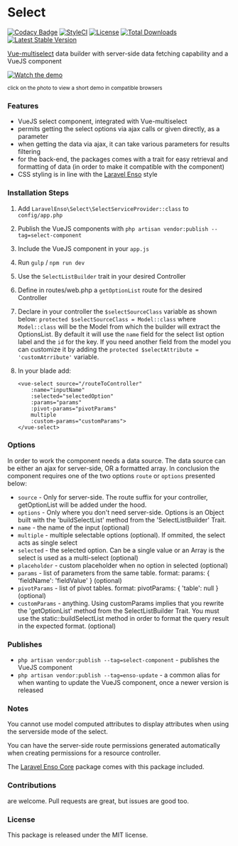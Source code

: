 <!--h-->
# Select
[![Codacy Badge](https://api.codacy.com/project/badge/Grade/c6799b0705d34fdab5cd100e7cfe6312)](https://www.codacy.com/app/laravel-enso/Select?utm_source=github.com&utm_medium=referral&utm_content=laravel-enso/Select&utm_campaign=badger)
[![StyleCI](https://styleci.io/repos/85489940/shield?branch=master)](https://styleci.io/repos/85489940)
[![License](https://poser.pugx.org/laravel-enso/select/license)](https://https://packagist.org/packages/laravel-enso/select)
[![Total Downloads](https://poser.pugx.org/laravel-enso/select/downloads)](https://packagist.org/packages/laravel-enso/select)
[![Latest Stable Version](https://poser.pugx.org/laravel-enso/select/version)](https://packagist.org/packages/laravel-enso/select)
<!--/h-->

[Vue-multiselect](https://github.com/monterail/vue-multiselect) data builder with server-side data fetching capability and a VueJS component

[![Watch the demo](https://laravel-enso.github.io/select/screenshots/Selection_031.png)](https://laravel-enso.github.io/select/videos/demo_01.webm)

<sup>click on the photo to view a short demo in compatible browsers</sup>

### Features

- VueJS select component, integrated with Vue-multiselect
- permits getting the select options via ajax calls or given directly, as a parameter
- when getting the data via ajax, it can take various parameters for results filtering
- for the back-end, the packages comes with a trait for easy retrieval and formatting of data (in order to make it compatible with the component)
- CSS styling is in line with the [Laravel Enso](https://github.com/laravel-enso/Enso) style

### Installation Steps

1. Add `LaravelEnso\Select\SelectServiceProvider::class` to `config/app.php`

2. Publish the VueJS components with `php artisan vendor:publish --tag=select-component`

3. Include the VueJS component in your `app.js`

4. Run `gulp` / `npm run dev`

5. Use the `SelectListBuilder` trait in your desired Controller

6. Define in routes/web.php a `getOptionList` route for the desired Controller

6. Declare in your controller the `$selectSourceClass` variable as shown below:
	`protected $selectSourceClass = Model::class`
	where `Model::class` will be the Model from which the builder will extract the OptionsList.
	By default it will use the `name` field for the select list option label and the `id` for the key.
	If you need another field from the model you can customize it by adding the `protected $selectAttribute = 'customAtrribute'` variable.

6. In your blade add:

    ```
    <vue-select source="/routeToController"
        :name="inputName"
        :selected="selectedOption"
        :params="params"
        :pivot-params="pivotParams"
        multiple
        :custom-params="customParams">
    </vue-select>
    ```

### Options

In order to work the component needs a data source. The data source can be either an ajax for server-side, OR a formatted array.
In conclusion the component requires one of the two options `route` or `options` presented below:

- `source` - Only for server-side. The route suffix for your controller, getOptionList will be added under the hood.
- `options` - Only where you don't need server-side. Options is an Object built with the 'buildSelectList' method from the 'SelectListBuilder' Trait.
- `name` - the name of the input (optional)
- `multiple` - multiple selectable options (optional). If ommited, the select acts as single select
- `selected` - the selected option. Can be a single value or an Array is the select is used as a multi-select (optional)
- `placeholder` - custom placeholder when no option in selected (optional)
- `params` - list of parameters from the same table. format: params: { 'fieldName': 'fieldValue' } (optional)
- `pivotParams` - list of pivot tables. format: pivotParams: { 'table': null } (optional)
- `customParams` - anything. Using customParams implies that you rewrite the 'getOptionList' method from the SelectListBuilder Trait. You must use the static::buildSelectList method in order to format the query result in the expected format. (optional)

### Publishes

 - `php artisan vendor:publish --tag=select-component` - publishes the VueJS component
 - `php artisan vendor:publish --tag=enso-update` - a common alias for when wanting to update the VueJS component,
 once a newer version is released

### Notes

You cannot use model computed attributes to display attributes when using the serverside mode of the select.

You can have the server-side route permissions generated automatically when creating permissions for a resource controller.

The [Laravel Enso Core](https://github.com/laravel-enso/Core) package comes with this package included.

<!--h-->
### Contributions

are welcome. Pull requests are great, but issues are good too.

### License

This package is released under the MIT license.
<!--/h-->